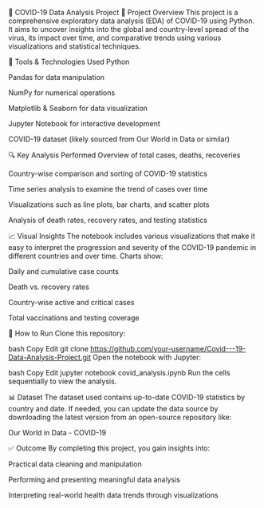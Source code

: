 🦠 COVID-19 Data Analysis Project
📌 Project Overview
This project is a comprehensive exploratory data analysis (EDA) of COVID-19 using Python. It aims to uncover insights into the global and country-level spread of the virus, its impact over time, and comparative trends using various visualizations and statistical techniques.

🧰 Tools & Technologies Used
Python

Pandas for data manipulation

NumPy for numerical operations

Matplotlib & Seaborn for data visualization

Jupyter Notebook for interactive development

COVID-19 dataset (likely sourced from Our World in Data or similar)

🔍 Key Analysis Performed
Overview of total cases, deaths, recoveries

Country-wise comparison and sorting of COVID-19 statistics

Time series analysis to examine the trend of cases over time

Visualizations such as line plots, bar charts, and scatter plots

Analysis of death rates, recovery rates, and testing statistics

📈 Visual Insights
The notebook includes various visualizations that make it easy to interpret the progression and severity of the COVID-19 pandemic in different countries and over time. Charts show:

Daily and cumulative case counts

Death vs. recovery rates

Country-wise active and critical cases

Total vaccinations and testing coverage

📁 How to Run
Clone this repository:

bash
Copy
Edit
git clone https://github.com/your-username/Covid---19-Data-Analysis-Project.git
Open the notebook with Jupyter:

bash
Copy
Edit
jupyter notebook covid_analysis.ipynb
Run the cells sequentially to view the analysis.

📊 Dataset
The dataset used contains up-to-date COVID-19 statistics by country and date. If needed, you can update the data source by downloading the latest version from an open-source repository like:

Our World in Data - COVID-19

✅ Outcome
By completing this project, you gain insights into:

Practical data cleaning and manipulation

Performing and presenting meaningful data analysis

Interpreting real-world health data trends through visualizations
